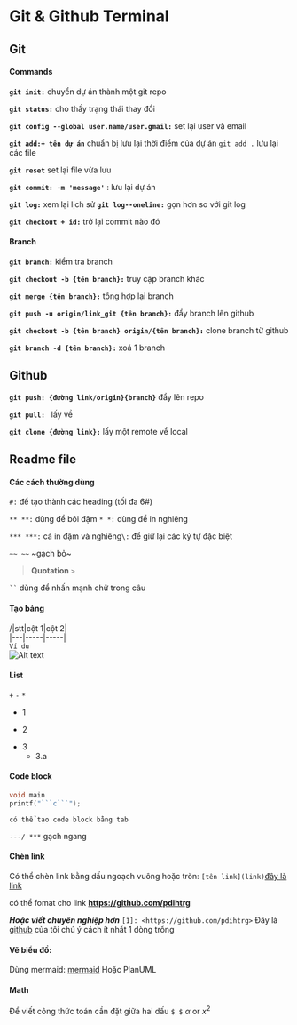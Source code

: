 # Git & Github Terminal
## Git
#### Commands
**`git init:`** chuyển dự án thành một git repo

**`git status:`**  cho thấy trạng thái thay đổi

**`git config --global user.name/user.gmail:`** set lại user và email

**`git add:+ tên dự án`** chuẩn bị lưu lại thời điểm của dự án
`git add .` lưu lại các file

**`git reset`** set lại file vừa lưu

**`git commit: -m 'message'`** : lưu lại dự án

**`git log:`** xem lại lịch sử
**`git log--oneline:`** gọn hơn so với git log

**`git checkout + id:`** trở lại commit nào đó

#### Branch
**`git branch:`** kiểm tra branch

**`git checkout -b {tên branch}:`** truy cập branch khác

**`git merge {tên branch}:`** tổng hợp lại branch

**`git push -u origin/link_git {tên branch}:`** đẩy branch lên github

**`git checkout -b {tên branch} origin/{tên branch}:`** clone branch từ github

**`git branch -d {tên branch}:`** xoá 1 branch

## Github
**`git push: {đường link/origin}{branch}`** đẩy lên repo

**`git pull: `** lấy về

**`git clone {đường link}:`** lấy một remote về local






## Readme file
#### Các cách thường dùng
`#:` để tạo thành các heading (tối đa 6#)

`** **:` dùng để bôi đậm         `* *:` dùng để in nghiêng   

`*** ***:` cả in đậm và nghiêng`\:` để giữ lại các ký tự 
đặc biệt

`~~ ~~`   ~gạch bỏ~

>**Quotation** `>`  

` `` ` dùng để nhấn mạnh chữ trong câu

#### Tạo bảng
/|stt|cột 1|cột 2|           
|---|-----|-----|                  
`Ví dụ `  
![Alt text](image-1.png)
#### List
`+` `-` `*`
+ 1
- 2
* 3
  * 3.a


#### Code block
```c
void main
printf("```c```"); 
 ```

    có thể tạo code block bằng tab

`---/ ***` gạch ngang

#### Chèn link 
Có thể chèn link bằng dấu ngoạch vuông hoặc tròn: 
`[tên link](link)`[đây là link](https://github.com/pdihtrg)

có thể fomat cho link **<https://github.com/pdihtrg>**

***Hoặc viết chuyên nghiệp hơn***
`[1]: <https://github.com/pdihtrg>`
Đây là [github][1] của tôi 
chú ý cách ít nhất 1 dòng trống

[1]:<https://github.com/pdihtrg>
#### Vẽ biểu đồ:
Dùng mermaid: [mermaid](https:/mermaid-js.github.io/mermaid/#/)
Hoặc PlanUML

#### Math
Để viết công thức toán cần đặt giữa hai dấu `$ $` $\alpha$ or  $x^2$
